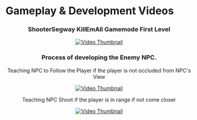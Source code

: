 # Gameplay & Development Videos

<div align="center">
  <h3 > ShooterSegway KillEmAll Gamemode First Level </h3>
  <a href="https://www.youtube.com/watch?v=6ajnpDWujsA"><img src="https://img.youtube.com/vi/6ajnpDWujsA/0.jpg" alt="Video Thumbnail"></a>
</div>

<div align="center">
  <h3> Process of developing the Enemy NPC. </h3>
  
  <p> Teaching NPC to Follow the Player if the player is not occluded from NPC's View </p>  
  <a href="https://www.youtube.com/watch?v=6QzBiLXLpVc"><img src="https://img.youtube.com/vi/6QzBiLXLpVc/0.jpg" alt="Video Thumbnail"></a>

  <p> Teaching NPC Shoot if the player is in range if not come closer </p>
  <a href="https://www.youtube.com/watch?v=JUqj-FbyssM"><img src="https://img.youtube.com/vi/JUqj-FbyssM/0.jpg" alt="Video Thumbnail"></a>
</div>
